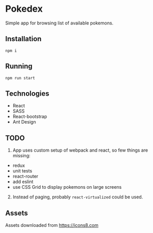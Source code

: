 # Pokedex
Simple app for browsing list of available pokemons.

## Installation

`npm i`

## Running
`npm run start`

## Technologies
- React
- SASS
- React-bootstrap
- Ant Design

## TODO
1. App uses custom setup of webpack and react, so few things are missing:
- redux
- unit tests
- react-router
- add eslint
- use CSS Grid to display pokemons on large screens

2. Instead of paging, probably `react-virtualized` could be used.

## Assets

Assets downloaded from https://icons8.com
